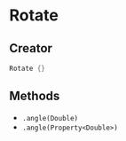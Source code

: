# Rotate

## Creator
```kotlin
Rotate {}
```

## Methods
- `.angle(Double)`
- `.angle(Property<Double>)`
